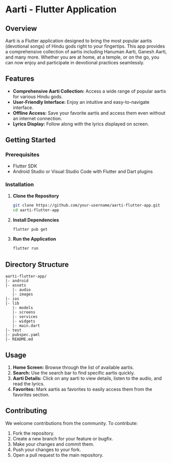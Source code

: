 # Aarti - Flutter Application

## Overview
Aarti is a Flutter application designed to bring the most popular aartis (devotional songs) of Hindu gods right to your fingertips. This app provides a comprehensive collection of aartis including Hanuman Aarti, Ganesh Aarti, and many more. Whether you are at home, at a temple, or on the go, you can now enjoy and participate in devotional practices seamlessly.

## Features
- **Comprehensive Aarti Collection:** Access a wide range of popular aartis for various Hindu gods.
- **User-Friendly Interface:** Enjoy an intuitive and easy-to-navigate interface.
- **Offline Access:** Save your favorite aartis and access them even without an internet connection.
- **Lyrics Display:** Follow along with the lyrics displayed on screen.

## Getting Started

### Prerequisites
- Flutter SDK
- Android Studio or Visual Studio Code with Flutter and Dart plugins

### Installation

1. **Clone the Repository**
   ```bash
   git clone https://github.com/your-username/aarti-flutter-app.git
   cd aarti-flutter-app
   ```

2. **Install Dependencies**
   ```bash
   flutter pub get
   ```

3. **Run the Application**
   ```bash
   flutter run
   ```

## Directory Structure
```
aarti-flutter-app/
|- android
|- assets
   |- audio
   |- images
|- ios
|- lib
   |- models
   |- screens
   |- services
   |- widgets
   |- main.dart
|- test
|- pubspec.yaml
|- README.md
```



## Usage
1. **Home Screen:** Browse through the list of available aartis.
2. **Search:** Use the search bar to find specific aartis quickly.
3. **Aarti Details:** Click on any aarti to view details, listen to the audio, and read the lyrics.
4. **Favorites:** Mark aartis as favorites to easily access them from the favorites section.

## Contributing
We welcome contributions from the community. To contribute:
1. Fork the repository.
2. Create a new branch for your feature or bugfix.
3. Make your changes and commit them.
4. Push your changes to your fork.
5. Open a pull request to the main repository.

